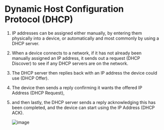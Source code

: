 # Dynamic Host Configuration Protocol (DHCP)

1. IP addresses can be assigned either manually, by entering them physically into a device, or automatically and most commonly by using a DHCP server.
2. When a device connects to a network, if it has not already been manually assigned an IP address, it sends out a request (DHCP Discover) to see if any DHCP servers are on the network.
3. The DHCP server then replies back with an IP address the device could use (DHCP Offer).
4. The device then sends a reply confirming it wants the offered IP Address (DHCP Request),
5. and then lastly, the DHCP server sends a reply acknowledging this has been completed, and the device can start using the IP Address (DHCP ACK).

   ![image](https://github.com/jaibirsingh/basics-of-networking/assets/20526556/e7bdba10-eb58-473a-9967-a772c1d7527b)
